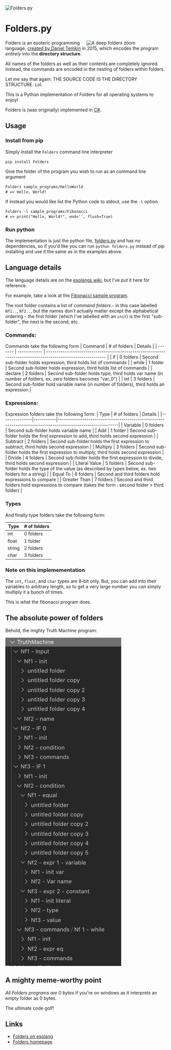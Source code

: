 ![Folders.py](https://socialify.git.ci/sinakhalili/Folders.py/image?description=1&descriptionEditable=Implementation%20of%20the%20Folders%20%F0%9F%93%82%20esoteric%20programming%20language%2C%20a%20language%20with%20no%20code%20and%20just%20folders.&font=Inter&language=1&logo=https%3A%2F%2Fsocialify.git.ci%2Fsinakhalili%2FFolders.py%2Fimage%3Fdescription%3D1%26descriptionEditable%3DImplementation%2520of%2520the%2520Folders%2520%25F0%259F%2593%2582%2520esoteric%2520programming%2520language%252C%2520a%2520language%2520with%2520no%2520code%2520and%2520just%2520folders.%26font%3DInter%26language%3D1%26logo%3Dhttps%253A%252F%252Fsocialify.git.ci%252Fsinakhalili%252FFolders.py%252Fimage%253Fdescription%253D1%2526descriptionEditable%253DImplementation%252520of%252520the%252520Folders%252520%2525F0%25259F%252593%252582%252520esoteric%252520programming%252520language%25252C%252520a%252520language%252520with%252520no%252520code%252520and%252520just%252520folders.%2526font%253DInter%2526language%253D1%2526logo%253Dhttps%25253A%25252F%25252Fsocialify.git.ci%25252Fsinakhalili%25252FFolders.py%25252Fimage%25253Fdescription%25253D1%252526descriptionEditable%25253DImplementation%25252520of%25252520the%25252520Folders%25252520%252525F0%2525259F%25252593%25252582%25252520esoteric%25252520programming%25252520language%2525252C%25252520a%25252520language%25252520with%25252520no%25252520code%25252520and%25252520just%25252520folders.%252526font%25253DInter%252526language%25253D1%252526pattern%25253DPlus%252526theme%25253DLight%2526pattern%253DPlus%2526theme%253DLight%26pattern%3DPlus%26theme%3DLight&pattern=Plus&theme=Light)

# Folders.py

<img src="https://gist.githubusercontent.com/SinaKhalili/5384cae0c5a448c95099ca4bb573a774/raw/a0f7df8724eebec50b630b836445418617f66c0f/folders_gif.gif" align="right"
     alt="A deep folders zoom" width="250">

Folders is an esoteric programming language, [created by Daniel Temkin](http://danieltemkin.com/Esolangs/Folders/) in 2015, which encodes the program _entirely_ into the **directory structure**.

All names of the folders as well as their contents are completely ignored. Instead, the commands
are encoded in the nesting of folders within folders.

Let me say that again: THE SOURCE CODE IS THE DIRECTORY STRUCTURE. Lol. 

This is a Python implementation of Folders for all operating systems to enjoy!

Folders is (was originally) implemented in [C#](https://github.com/rottytooth/Folders).

## Usage

### Install from pip
Simply install the `Folders` command line interpreter
```
pip install Folders
```

Give the folder of the program you wish to run as an command line argument

```
Folders sample_programs/HelloWorld
# => Hello, World!
```

If instead you would like list the Python code to stdout, use the `-l` option

```
Folders -l sample_programs/Fibonacci
# => print("Hello, World!", end='', flush=True)
```

### Run python
The implementation is just the python file, [folders.py](./folders.py) and has no dependencies, so if you'd like you can run `python folders.py` instead of pip installing and use it the same as in the examples above.



## Language details

The language details are on the [esolangs wiki](https://esolangs.org/wiki/Folders), but I've put it here for reference.

For example, take a look at the [Fibonacci sample program](./sample_programs/Fibonacci).

The root folder contains a list of _command folders_ - in this case labelled `Nf1..`, `Nf2..`, but the names don't actually matter except the alphabetical ordering - the first folder (which I've labelled with an `init`) is the first "sub-folder", the next is the second, etc.

### Commands:

Commands take the following form
| Command | # of folders | Details |
| ------- | ------------ | ----------------------------------------------------------------------------------------------------------- |
| if | 0 folders | Second sub-folder holds expression, third holds list of commands |
| while | 1 folder | Second sub-folder holds expression, third holds list of commands |
| declare | 2 folders | Second sub-folder holds type, third holds var name (in number of folders, ex. zero folders becomes "var_0") |
| let | 3 folders | Second sub-folder hold variable name (in number of folders), third holds an expression |

### Expressions:

Expression folders take the following form:
| Type | # of folders | Details |
|---------------|-----------|-----------------------------------------------------------------------------------------------------------|
| Variable | 0 folders | Second sub-folder holds variable name |
| Add | 1 folder | Second sub-folder holds the first expression to add, third holds second expression |
| Subtract | 2 folders | Second sub-folder holds the first expression to subtract, third holds second expression |
| Multiply | 3 folders | Second sub-folder holds the first expression to multiply, third holds second expression |
| Divide | 4 folders | Second sub-folder holds the first expression to divide, third holds second expression |
| Literal Value | 5 folders | Second sub-folder holds the type of the value (as described by types below, ex. two folders for a string) |
| Equal To | 6 folders | Second and third folders hold expressions to compare |
| Greater Than | 7 folders | Second and third folders hold expressions to compare (takes the form : second folder > third folder) |

### Types

And finally type folders take the following form:

| Type   | # of folders |
| ------ | ------------ |
| int    | 0 folders    |
| float  | 1 folder     |
| string | 2 folders    |
| char   | 3 folders    |

### Note on this implemementation

The `int`, `float`, and `char` types are 8-bit only. But, you can add into their variables to arbitrary length, so to get a very large number you can simply multiply it a bunch of times.

This is what the fibonacci program does.

## The absolute power of folders

Behold, the mighty Truth Machine program:

![truth_machie](truth_machine.png)

## A mighty meme-worthy point

_All Folders programs are 0 bytes_ if you're on windows as it interprets an empty folder as 0 bytes.

The ultimate code golf!

## Links

- [Folders on esolang](https://esolangs.org/wiki/Folders)
- [Folders homepage](http://danieltemkin.com/Esolangs/Folders/)
